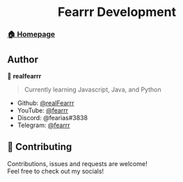<h1 align="center">Fearrr Development</h1>
<p>
  <a href="https://github.com/realFearrr/" target="_blank">
</p>

### 🏠 [Homepage](https://github.com/realFearrr/)

## Author

👤 **realfearrr**
> Currently learning Javascript, Java, and Python

* Github: [@realFearrr](https://github.com/realFearrr)
* YouTube: [@fearrr](https://www.youtube.com/channel/UC0Uel4YiH6yA0PHAXEctRxQ)
* Discord: @fearias#3838
* Telegram: [@fearrr](https://t.me/realfearrr)

## 🤝 Contributing

Contributions, issues and requests are welcome!<br />Feel free to check out my socials!
